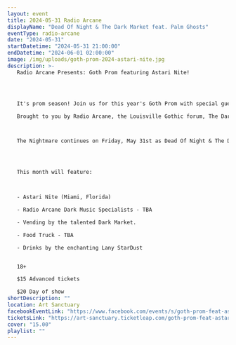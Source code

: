 ```yaml
---
layout: event
title: 2024-05-31 Radio Arcane
displayName: "Dead Of Night & The Dark Market feat. Palm Ghosts"
eventType: radio-arcane
date: "2024-05-31"
startDatetime: "2024-05-31 21:00:00"
endDatetime: "2024-06-01 02:00:00"
image: /img/uploads/goth-prom-2024-astari-nite.jpg
description: >-
   Radio Arcane Presents: Goth Prom featuring Astari Nite!




   It's prom season! Join us for this year's Goth Prom with special guest Astari Nite!

   Brought to you by Radio Arcane, the Louisville Gothic forum, The Dark Market and Art Sanctuary. 



   The Nightmare continues on Friday, May 31st as Dead Of Night & The Dark Market keep up the monthly grind of dark eclectic music. Come out and help keep the dancefloor barely alive as we celebrate the glum drudgery of our dreadful existence.




   This month will feature:



   - Astari Nite (Miami, Florida)

   - Radio Arcane Dark Music Specialists - TBA

   - Vending by the talented Dark Market.

   - Food Truck - TBA

   - Drinks by the enchanting Lany StarDust


   18+

   $15 Advanced tickets

   $20 Day of show
shortDescription: ""
location: Art Sanctuary
facebookEventLink: "https://www.facebook.com/events/s/goth-prom-feat-astari-nite/943254710706204"
ticketsLink: "https://art-sanctuary.ticketleap.com/goth-prom-feat-astari-nite"
cover: "15.00"
playlist: ""
---
```

